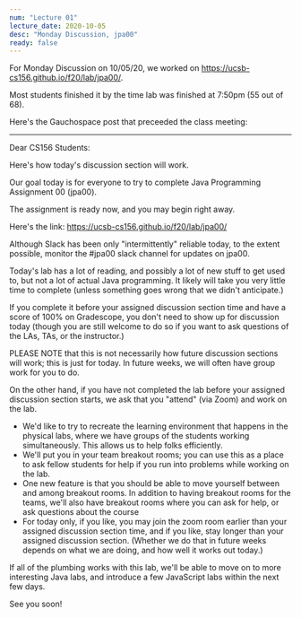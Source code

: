```yaml
---
num: "Lecture 01"
lecture_date: 2020-10-05
desc: "Monday Discussion, jpa00"
ready: false
---
```


<div style="display:none;">https://ucsb-cs156.github.io/f20/lectures/lect01
</div>

For Monday Discussion on 10/05/20, we worked on <https://ucsb-cs156.github.io/f20/lab/jpa00/>.

Most students finished it by the time lab was finished at 7:50pm (55 out of 68).

Here's the Gauchospace post that preceeded the class meeting:

---

Dear CS156 Students:

Here's how today's discussion section will work.

Our goal today is for everyone to try to complete Java Programming Assignment 00 (jpa00).

The assignment is ready now, and you may begin right away. 

Here's the link: <https://ucsb-cs156.github.io/f20/lab/jpa00/>

Although Slack has been only "intermittently" reliable today, to the extent possible, monitor the #jpa00 slack channel for updates on jpa00.

Today's lab has a lot of reading, and possibly a lot of new stuff to get used to, but not a lot of actual Java programming.   It likely will take you very little time to complete (unless something goes wrong that we didn't anticipate.)

If you complete it before your assigned discussion section time and have a score of 100% on Gradescope, you don't need to show up for discussion today (though you are still welcome to do so if you want to ask questions of the LAs, TAs, or the instructor.)

PLEASE NOTE that this is not necessarily how future discussion sections will work; this is just for today.   In future weeks, we will often have group work for you to do.

On the other hand, if you have not completed the lab before your assigned discussion section starts, we ask that you "attend" (via Zoom) and work on the lab.

* We'd like to try to recreate the learning environment that happens in the physical labs, where we have groups of the students working simultaneously.   This allows us to help folks efficiently.
* We'll put you in your team breakout rooms; you can use this as a place to ask fellow students for help if you run into problems while working on the lab.
* One new feature is that you should be able to move yourself between and among breakout rooms.  In addition to having breakout rooms for the teams, we'll also have breakout rooms where you can ask for help, or ask questions about the course
* For today only, if you like, you may join the zoom room earlier than your assigned discussion section time, and if you like, stay longer than your assigned discussion section.  (Whether we do that in future weeks depends on what we are doing, and how well it works out today.)

If all of the plumbing works with this lab, we'll be able to move on to more interesting Java labs, and introduce a few JavaScript labs within the next few days.

See you soon!
